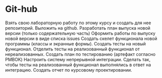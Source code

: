 # Git-hub
Взять свою лабораторную работу по этому курсу и создать для нее репозиторий. Выложить на github.
Разработать план выпуска новой версии (только содержательную часть)
Оформить работы по выпуску новой версии в виде списка issues
Создать скелет функционала новой программы (классы и экранные формы).
Создать тесты на новый функционал. Отделить тесты на реализованный функционал от нереализованных.
Создать план по тестированию (артефакт согласно PMBOK)
Настроить систему непрерывной интеграции. Сделать так, чтобы тесты на реализованный функционал выполнялись в ответ на интеграцию.
Создать отчет по курсовому проектировании.
